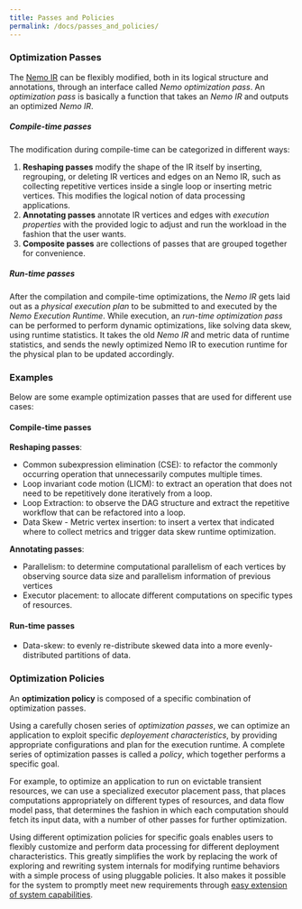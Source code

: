 ```yaml
---
title: Passes and Policies
permalink: /docs/passes_and_policies/
---
```


### Optimization Passes

The [Nemo IR](../ir) can be flexibly modified, both in its logical structure and annotations, through an interface called *Nemo optimization pass*.
An *optimization pass* is basically a function that takes an *Nemo IR* and outputs an optimized *Nemo IR*.

##### Compile-time passes

The modification during compile-time can be categorized in different ways:

1. **Reshaping passes** modify the shape of the IR itself by inserting, regrouping, or deleting IR vertices and edges on an Nemo IR, such as collecting repetitive vertices inside a single loop or inserting metric vertices. This modifies the logical notion of data processing applications.
2. **Annotating passes** annotate IR vertices and edges with *execution properties* with the provided logic to adjust and run the workload in the fashion that the user wants.
3. **Composite passes** are collections of passes that are grouped together for convenience.

##### Run-time passes

After the compilation and compile-time optimizations, the *Nemo IR* gets laid out as a *physical execution plan* to be submitted to and executed by the *Nemo Execution Runtime*.
While execution, an *run-time optimization pass* can be performed to perform dynamic optimizations, like solving data skew, using runtime statistics.
It takes the old *Nemo IR* and metric data of runtime statistics, and sends the newly optimized Nemo IR to execution runtime for the physical plan to be updated accordingly.

### Examples

Below are some example optimization passes that are used for different use cases:

#### Compile-time passes
**Reshaping passes**:
- Common subexpression elimination (CSE): to refactor the commonly occurring operation that unnecessarily computes multiple times.
- Loop invariant code motion (LICM): to extract an operation that does not need to be repetitively done iteratively from a loop.
- Loop Extraction: to observe the DAG structure and extract the repetitive workflow that can be refactored into a loop.
- Data Skew - Metric vertex insertion: to insert a vertex that indicated where to collect metrics and trigger data skew runtime optimization.

**Annotating passes**:
- Parallelism: to determine computational parallelism of each vertices by observing source data size and parallelism information of previous vertices
- Executor placement: to allocate different computations on specific types of resources.

#### Run-time passes
- Data-skew: to evenly re-distribute skewed data into a more evenly-distributed partitions of data.

### Optimization Policies

An **optimization policy** is composed of a specific combination of optimization passes.

Using a carefully chosen series of *optimization passes*, we can optimize an application to exploit specific *deployement characteristics*, by providing appropriate configurations and plan for the execution runtime.
A complete series of optimization passes is called a *policy*, which together performs a specific goal.

For example, to optimize an application to run on evictable transient resources, we can use a specialized executor placement pass, that places computations appropriately on different types of resources, 
and data flow model pass, that determines the fashion in which each computation should fetch its input data, with a number of other passes for further optimization.

Using different optimization policies for specific goals enables users to flexibly customize and perform data processing for different deployment characteristics.
This greatly simplifies the work by replacing the work of exploring and rewriting system internals for modifying runtime behaviors with a simple process of using pluggable policies.
It also makes it possible for the system to promptly meet new requirements through [easy extension of system capabilities](../extending_Nemo).
